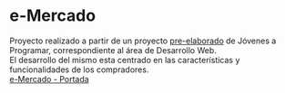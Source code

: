 # e-Mercado
 Proyecto realizado a partir de un proyecto [pre-elaborado](https://github.com/japdevdep/ecommerce) de Jóvenes a Programar, correspondiente al área de Desarrollo Web.  
 El desarrollo del mismo esta centrado en las características y funcionalidades de los compradores.  
 [e-Mercado - Portada](https://nl96.github.io/Rep_eCommerce/home.html)

